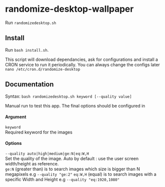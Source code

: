# randomize-desktop-wallpaper
Run `randomizedesktop.sh`

## Install
Run `bash install.sh`. 

This script will download dependancies, ask for configurations and install a CRON service to run it periodically. You can always change the configs later `nano /etc/cron.d/randomize-desktop`

## Documentation
Syntax: `bash randomizedesktop.sh keyword [--quality value]`

Manual run to test this app. The final options should be configured in


#### Argument
`keyword`  
Required keyword for the images

#### Options
`--quality auto|high|medium|ge:N|eq:W,H`  
Set the quality of the image. Auto by default : use the user screen width/height as reference.  
`ge:N` (greater than) is to search images which size is bigger than N megapixels e.g `--quality "ge:2"`
`eq:W,H` (equal) is to search images with a specific Width and Height e.g `--quality "eq:1920,1080"`
